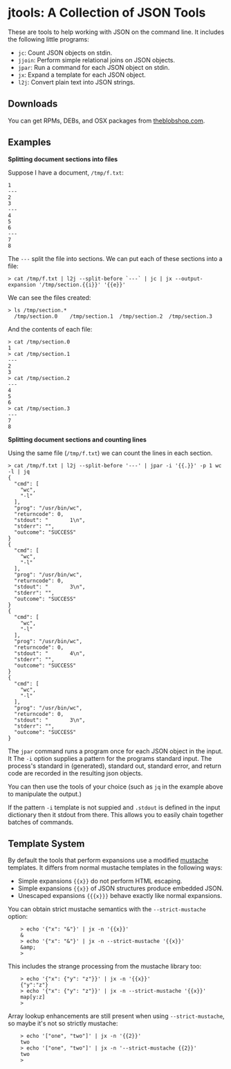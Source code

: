 jtools: A Collection of JSON Tools
==================================

These are tools to help working with JSON on the command line. It
includes the following little programs:

* `jc`: Count JSON objects on stdin.
* `jjoin`: Perform simple relational joins on JSON objects.  
* `jpar`: Run a command for each JSON object on stdin.  
* `jx`: Expand a template for each JSON object.  
* `l2j`: Convert plain text into JSON strings.


Downloads
---------
You can get RPMs, DEBs, and OSX packages from [theblobshop.com](http://www.theblobshop.com/downloads/jtools).


Examples
--------

**Splitting document sections into files**

Suppose I have a document, `/tmp/f.txt`:
```
1
---
2
3
---
4
5
6
---
7
8
```

The `---` split the file into sections.  We can put each of these sections into a file:

```
> cat /tmp/f.txt | l2j --split-before `---` | jc | jx --output-expansion '/tmp/section.{{i}}' '{{e}}'
```

We can see the files created:
```
> ls /tmp/section.*
  /tmp/section.0	/tmp/section.1	/tmp/section.2	/tmp/section.3
```

And the contents of each file:

```
> cat /tmp/section.0
1
> cat /tmp/section.1
---
2
3
> cat /tmp/section.2
---
4
5
6
> cat /tmp/section.3
---
7
8
```

**Splitting document sections and counting lines**

Using the same file (`/tmp/f.txt`) we can count the lines in each
section.

```
> cat /tmp/f.txt | l2j --split-before '---' | jpar -i '{{.}}' -p 1 wc -l | jq
{
  "cmd": [
    "wc",
    "-l"
  ],
  "prog": "/usr/bin/wc",
  "returncode": 0,
  "stdout": "       1\n",
  "stderr": "",
  "outcome": "SUCCESS"
}
{
  "cmd": [
    "wc",
    "-l"
  ],
  "prog": "/usr/bin/wc",
  "returncode": 0,
  "stdout": "       3\n",
  "stderr": "",
  "outcome": "SUCCESS"
}
{
  "cmd": [
    "wc",
    "-l"
  ],
  "prog": "/usr/bin/wc",
  "returncode": 0,
  "stdout": "       4\n",
  "stderr": "",
  "outcome": "SUCCESS"
}
{
  "cmd": [
    "wc",
    "-l"
  ],
  "prog": "/usr/bin/wc",
  "returncode": 0,
  "stdout": "       3\n",
  "stderr": "",
  "outcome": "SUCCESS"
}
```

The `jpar` command runs a program once for each JSON object in the input. It
The `-i` option supplies a pattern for the programs standard input. The process's
standard in (generated), standard out, standard error, and return code are
recorded in the resulting json objects.

You can then use the tools of your choice (such as `jq` in the example above
to manipulate the output.) 

If the pattern `-i` template is not suppied and `.stdout` is defined in the input
dictionary then it stdout from there. This allows you to easily chain together
batches of commands.


Template System
---------------

By default the tools that perform expansions use a modified [mustache](https://mustache.github.io/) templates.
It differs from normal mustache templates in the following ways:

 * Simple expansions `{{x}}` do not perform HTML escaping.
 * Simple expansions `{{x}}` of JSON structures produce embedded JSON.
 * Unescaped expansions `{{{x}}}` behave exactly like normal expansions.

You can obtain strict mustache semantics with the `--strict-mustache` option:

        > echo '{"x": "&"}' | jx -n '{{x}}'
        &
        > echo '{"x": "&"}' | jx -n --strict-mustache '{{x}}'
        &amp;
        >

This includes the strange processing from the mustache library too:

        > echo '{"x": {"y": "z"}}' | jx -n '{{x}}'
        {"y":"z"}
        > echo '{"x": {"y": "z"}}' | jx -n --strict-mustache '{{x}}'
        map[y:z]
        >

Array lookup enhancements are still present when using `--strict-mustache`, so
maybe it's not so strictly mustache:

        > echo '["one", "two"]' | jx -n '{{2}}'
        two
        > echo '["one", "two"]' | jx -n '--strict-mustache {{2}}'
        two
        >

